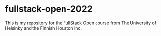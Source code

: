 # fullstack-open-2022
This is my repository for the FullStack Open course from The University of Helsinky and the Finnish Houston Inc.
